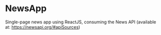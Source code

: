 # NewsApp
Single-page news app using ReactJS, consuming the News API (available at: https://newsapi.org/#apiSources) 
